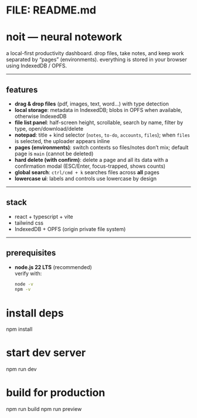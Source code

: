 # FILE: README.md

# noit — neural notework

a local-first productivity dashboard. drop files, take notes, and keep work separated by “pages” (environments). everything is stored in your browser using IndexedDB / OPFS.

---

## features

- **drag & drop files** (pdf, images, text, word…) with type detection
- **local storage**: metadata in IndexedDB; blobs in OPFS when available, otherwise IndexedDB
- **file list panel**: half-screen height, scrollable, search by name, filter by type, open/download/delete
- **notepad**: title + kind selector (`notes`, `to-do`, `accounts`, `files`); when `files` is selected, the uploader appears inline
- **pages (environments)**: switch contexts so files/notes don’t mix; default page is `main` (cannot be deleted)
- **hard delete (with confirm)**: delete a page and all its data with a confirmation modal (ESC/Enter, focus-trapped, shows counts)
- **global search**: `ctrl/cmd + k` searches files across **all** pages
- **lowercase ui**: labels and controls use lowercase by design

---

## stack

- react + typescript + vite
- tailwind css
- IndexedDB + OPFS (origin private file system)

---

## prerequisites

- **node.js 22 LTS** (recommended)  
  verify with:
  ```bash
  node -v
  npm -v

# install deps
npm install

# start dev server
npm run dev

# build for production
npm run build
npm run preview

